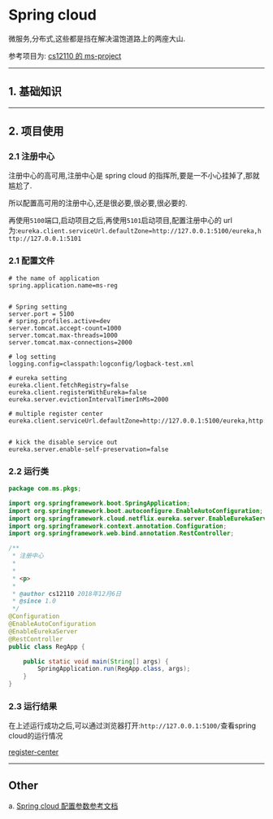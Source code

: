 # Spring cloud

微服务,分布式,这些都是挡在解决温饱道路上的两座大山.

参考项目为: [cs12110 的 ms-project](https://github.com/cs12110/ms-project)

---

## 1. 基础知识

---

## 2. 项目使用

### 2.1 注册中心

注册中心的高可用,注册中心是 spring cloud 的指挥所,要是一不小心挂掉了,那就尴尬了.

所以配置高可用的注册中心,还是很必要,很必要,很必要的.

再使用`5100`端口,启动项目之后,再使用`5101`启动项目,配置注册中心的 url 为:`eureka.client.serviceUrl.defaultZone=http://127.0.0.1:5100/eureka,http://127.0.0.1:5101`

### 2.1 配置文件

```properties
# the name of application
spring.application.name=ms-reg


# Spring setting
server.port = 5100
# spring.profiles.active=dev
server.tomcat.accept-count=1000
server.tomcat.max-threads=1000
server.tomcat.max-connections=2000

# log setting
logging.config=classpath:logconfig/logback-test.xml

# eureka setting
eureka.client.fetchRegistry=false
eureka.client.registerWithEureka=false
eureka.server.evictionIntervalTimerInMs=2000

# multiple register center
eureka.client.serviceUrl.defaultZone=http://127.0.0.1:5100/eureka,http://127.0.0.1:5101


# kick the disable service out
eureka.server.enable-self-preservation=false
```

### 2.2 运行类

```java
package com.ms.pkgs;

import org.springframework.boot.SpringApplication;
import org.springframework.boot.autoconfigure.EnableAutoConfiguration;
import org.springframework.cloud.netflix.eureka.server.EnableEurekaServer;
import org.springframework.context.annotation.Configuration;
import org.springframework.web.bind.annotation.RestController;

/**
 * 注册中心
 *
 *
 * <p>
 *
 * @author cs12110 2018年12月6日
 * @since 1.0
 */
@Configuration
@EnableAutoConfiguration
@EnableEurekaServer
@RestController
public class RegApp {

    public static void main(String[] args) {
        SpringApplication.run(RegApp.class, args);
    }
}
```

### 2.3 运行结果

在上述运行成功之后,可以通过浏览器打开:`http://127.0.0.1:5100/`查看spring cloud的运行情况

[register-center](img/register-center.png)

---

## Other

a. [Spring cloud 配置参数参考文档](https://blog.csdn.net/xingbaozhen1210/article/details/80290588)

